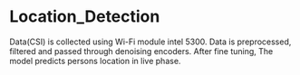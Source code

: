 # Location_Detection
Data(CSI) is collected using Wi-Fi module intel 5300. Data is preprocessed, filtered and passed through denoising encoders. After fine tuning, The model predicts persons location in live phase.
